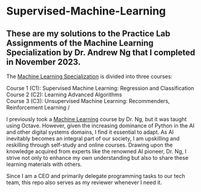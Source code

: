 # Supervised-Machine-Learning

## These are my solutions to the Practice Lab Assignments of the Machine Learning Specialization by Dr. Andrew Ng that I completed in November 2023.

The [Machine Learning Specialization](https://www.coursera.org/account/accomplishments/specialization/certificate/DXLGWH7YFGKH) is divided into three courses:  

Course 1 (C1):  Supervised Machine Learning: Regression and Classification   
Course 2 (C2): Learning Advanced Algorithms   
Course 3 (C3): Unsupervised Machine Learning: Recommenders, Reinforcement Learning /
   
I previously took a [Machine Learning](https://www.coursera.org/account/accomplishments/certificate/Q59MRA2HM5PL) course by Dr. Ng, but it was taught using Octave. However, given the increasing dominance of Python in the AI and other digital systems domains, I find it essential to adapt. As AI inevitably becomes an integral part of our society, I am upskilling and reskilling through self-study and online courses. Drawing upon the knowledge acquired from experts like the renowned AI pioneer, Dr. Ng, I strive not only to enhance my own understanding but also to share these learning materials with others.

Since I am a CEO and primarily delegate programming tasks to our tech team, this repo also serves as my reviewer whenever I need it.
